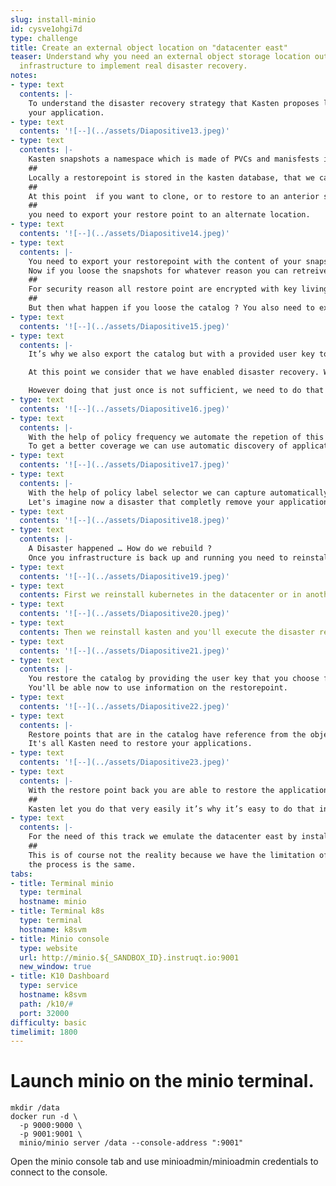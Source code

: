 ```yaml
---
slug: install-minio
id: cysve1ohgi7d
type: challenge
title: Create an external object location on "datacenter east"
teaser: Understand why you need an external object storage location outside of your
  infrastructure to implement real disaster recovery.
notes:
- type: text
  contents: |-
    To understand the disaster recovery strategy that Kasten proposes let's first comeback on how Kasten protect
    your application.
- type: text
  contents: '![--](../assets/Diapositive13.jpeg)'
- type: text
  contents: |-
    Kasten snapshots a namespace which is made of PVCs and manisfests in an object that we call a restorepoint.
    ##
    Locally a restorepoint is stored in the kasten database, that we call the catalog. Note that we do not store the content of the snaphot in the catalog, we store the reference to the snapshot in the catalog.
    ##
    At this point  if you want to clone, or to restore to an anterior state you can. But what happens if you loose your snapshot because you deleted your namespace, because of a human error or a storage failure.
    ##
    you need to export your restore point to an alternate location.
- type: text
  contents: '![--](../assets/Diapositive14.jpeg)'
- type: text
  contents: |-
    You need to export your restorepoint with the content of your snapshots to an object storage in another location.
    Now if you loose the snapshots for whatever reason you can retreive the content from the object storage.
    ##
    For security reason all restore point are encrypted with key living in the catalog (data and spec included).
    ##
    But then what happen if you loose the catalog ? You also need to export the catalog and know its encryption key.
- type: text
  contents: '![--](../assets/Diapositive15.jpeg)'
- type: text
  contents: |-
    It’s why we also export the catalog but with a provided user key to let the user restore the catalog. That enable him to retreive the keys and afterward his namespaces.

    At this point we consider that we have enabled disaster recovery. We have reach a point were we can completly recover from a disaster.

    However doing that just once is not sufficient, we need to do that regulary. In other words as a policy.
- type: text
  contents: '![--](../assets/Diapositive16.jpeg)'
- type: text
  contents: |-
    With the help of policy frequency we automate the repetion of this processus in a @hourly, @daily, @weekly, @monthly or @yearly manner.
    To get a better coverage we can use automatic discovery of application with the help of labels.
- type: text
  contents: '![--](../assets/Diapositive17.jpeg)'
- type: text
  contents: |-
    With the help of policy label selector we can capture automatically new namespace for disaster protection.
    Let's imagine now a disaster that completly remove your application with no chance to recover your storage or applications.
- type: text
  contents: '![--](../assets/Diapositive18.jpeg)'
- type: text
  contents: |-
    A Disaster happened … How do we rebuild ?
    Once you infrastructure is back up and running you need to reinstal a blank Kubernetes cluster.
- type: text
  contents: '![--](../assets/Diapositive19.jpeg)'
- type: text
  contents: First we reinstall kubernetes in the datacenter or in another datacenter.
- type: text
  contents: '![--](../assets/Diapositive20.jpeg)'
- type: text
  contents: Then we reinstall kasten and you'll execute the disaster recovery procedure
- type: text
  contents: '![--](../assets/Diapositive21.jpeg)'
- type: text
  contents: |-
    You restore the catalog by providing the user key that you choose for disaster recovery enablement.
    You'll be able now to use information on the restorepoint.
- type: text
  contents: '![--](../assets/Diapositive22.jpeg)'
- type: text
  contents: |-
    Restore points that are in the catalog have reference from the object storage.
    It's all Kasten need to restore your applications.
- type: text
  contents: '![--](../assets/Diapositive23.jpeg)'
- type: text
  contents: |-
    With the restore point back you are able to restore the application namespace.
    ##
    Kasten let you do that very easily it’s why it’s easy to do that in a completly automated way if needed.
- type: text
  contents: |-
    For the need of this track we emulate the datacenter east by installing minio on a different machine from the cluster.
    ##
    This is of course not the reality because we have the limitation of a lab that make us work in the same datacenter, but
    the process is the same.
tabs:
- title: Terminal minio
  type: terminal
  hostname: minio
- title: Terminal k8s
  type: terminal
  hostname: k8svm
- title: Minio console
  type: website
  url: http://minio.${_SANDBOX_ID}.instruqt.io:9001
  new_window: true
- title: K10 Dashboard
  type: service
  hostname: k8svm
  path: /k10/#
  port: 32000
difficulty: basic
timelimit: 1800
---
```


# Launch minio on the minio terminal.

```
mkdir /data
docker run -d \
  -p 9000:9000 \
  -p 9001:9001 \
  minio/minio server /data --console-address ":9001"
```

Open the minio console tab and use minioadmin/minioadmin credentials to connect to the console.



